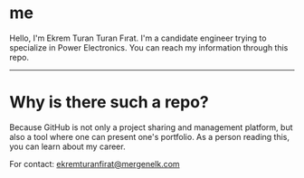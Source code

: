 # me
Hello, I'm Ekrem Turan Turan Fırat. I'm a candidate engineer trying to specialize in Power Electronics. You can reach my information through this repo.

---
# Why is there such a repo?
Because GitHub is not only a project sharing and management platform, but also a tool where one can present one's portfolio. As a person reading this, you can learn about my career.

For contact: ekremturanfirat@mergenelk.com
